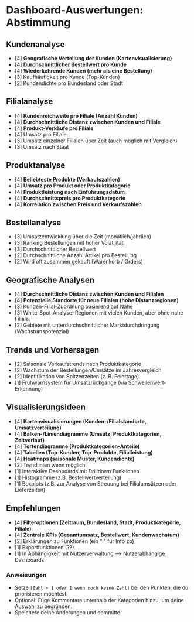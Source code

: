 # Dashboard-Auswertungen: Abstimmung

## Kundenanalyse
- [4] **Geografische Verteilung der Kunden (Kartenvisualisierung)**
- [4] **Durchschnittlicher Bestellwert pro Kunde**
- [4] **Wiederkehrende Kunden (mehr als eine Bestellung)**
- [3] Kaufhäufigkeit pro Kunde (Top-Kunden)
- [2] Kundendichte pro Bundesland oder Stadt

## Filialanalyse
- [4] **Kundenreichweite pro Filiale (Anzahl Kunden)**
- [4] **Durchschnittliche Distanz zwischen Kunden und Filiale**
- [4] **Produkt-Verkäufe pro Filiale**
- [4] Umsatz pro Filiale
- [3] Umsatz einzelner Filialen über Zeit (auch möglich mit Vergleich)
- [3] Umsatz nach Staat

## Produktanalyse
- [4] **Beliebteste Produkte (Verkaufszahlen)**
- [4] **Umsatz pro Produkt oder Produktkategorie**
- [4] **Produktleistung nach Einführungsdatum**
- [4] **Durchschnittspreis pro Produktkategorie**
- [4] **Korrelation zwischen Preis und Verkaufszahlen**

## Bestellanalyse
- [3] Umsatzentwicklung über die Zeit (monatlich/jährlich)
- [3] Ranking Bestellungen mit hoher Volatilität
- [3] Durchschnittlicher Bestellwert
- [2] Durchschnittliche Anzahl Artikel pro Bestellung
- [2] Wird oft zusammen gekauft (Warenkorb / Orders)

## Geografische Analysen
- [4] **Durchschnittliche Distanz zwischen Kunden und Filialen**
- [4] **Potenzielle Standorte für neue Filialen (hohe Distanzregionen)**
- [3] Kunden-Filial-Zuordnung basierend auf Nähe
- [3] White-Spot-Analyse: Regionen mit vielen Kunden, aber ohne nahe Filiale.
- [2] Gebiete mit unterdurchschnittlicher Marktdurchdringung (Wachstumspotenzial)


## Trends und Vorhersagen
- [2] Saisonale Verkaufstrends nach Produktkategorie
- [2] Wachstum der Bestellungen/Umsätze im Jahresvergleich
- [2] Identifikation von Spitzenzeiten (z. B. Feiertage)
- [1] Frühwarnsystem für Umsatzrückgänge (via Schwellenwert-Erkennung)


## Visualisierungsideen
- [4] **Kartenvisualisierungen (Kunden-/Filialstandorte, Umsatzverteilung)**
- [4] **Balken-/Liniendiagramme (Umsatz, Produktkategorien, Zeitverlauf)**
- [4] **Tortendiagramme (Produktkategorien-Anteile)**
- [4] **Tabellen (Top-Kunden, Top-Produkte, Filialleistung)**
- [4] **Heatmaps (saisonale Muster, Kundendichte)**
- [2] Trendlinien wenn möglich
- [1] Interaktive Dashboards mit Drilldown Funktionen
- [1] Histogramme (z.B. Bestellwertverteilung)
- [1] Boxplots (z.B. zur Analyse von Streuung bei Filialumsätzen oder Lieferzeiten)

## Empfehlungen
- [4] **Filteroptionen (Zeitraum, Bundesland, Stadt, Produktkategorie, Filiale)**
- [4] **Zentrale KPIs (Gesamtumsatz, Bestellwert, Kundenwachstum)**
- [2] Erklärungen zu Funktionen (ein "i" für Info zb)
- [1] Exportfunktionen (??)
- [1] In Abhängigkeit mit Nutzerverwaltung --> Nutzerabhängige Dashboards

### Anweisungen
- Setze `[Zahl + 1 oder 1 wenn noch keine Zahl]` bei den Punkten, die du priorisieren möchtest.
- Optional: Füge Kommentare unterhalb der Kategorien hinzu, um deine Auswahl zu begründen.
- Speichere deine Änderungen und committe.
